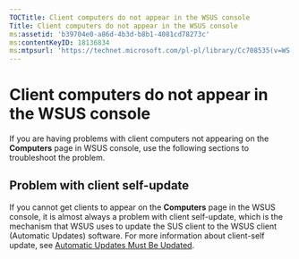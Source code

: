 ```yaml
---
TOCTitle: Client computers do not appear in the WSUS console
Title: Client computers do not appear in the WSUS console
ms:assetid: 'b39704e0-a86d-4b3d-b8b1-4081cd78273c'
ms:contentKeyID: 18136834
ms:mtpsurl: 'https://technet.microsoft.com/pl-pl/library/Cc708535(v=WS.10)'
---
```


Client computers do not appear in the WSUS console
==================================================

If you are having problems with client computers not appearing on the **Computers** page in WSUS console, use the following sections to troubleshoot the problem.

Problem with client self-update
-------------------------------

If you cannot get clients to appear on the **Computers** page in the WSUS console, it is almost always a problem with client self-update, which is the mechanism that WSUS uses to update the SUS client to the WSUS client (Automatic Updates) software. For more information about client-self update, see [Automatic Updates Must Be Updated](https://technet.microsoft.com/b23562a8-1a97-45c0-833e-084cd463d037).
